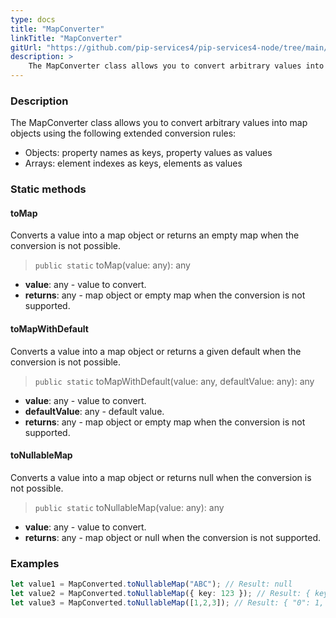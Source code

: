 ```yaml
---
type: docs
title: "MapConverter"
linkTitle: "MapConverter"
gitUrl: "https://github.com/pip-services4/pip-services4-node/tree/main/pip-services4-commons-node"
description: > 
    The MapConverter class allows you to convert arbitrary values into map objects using extended conversion rules.
---
```


### Description
The MapConverter class allows you to convert arbitrary values into map objects using the following extended conversion rules:

- Objects: property names as keys, property values as values   
- Arrays: element indexes as keys, elements as values

### Static methods

#### toMap
Converts a value into a map object or returns an empty map when the conversion is not possible.

> `public static` toMap(value: any): any

- **value**: any - value to convert.
- **returns**: any - map object or empty map when the conversion is not supported.

#### toMapWithDefault
Converts a value into a map object or returns a given default when the conversion is not possible.

> `public static` toMapWithDefault(value: any, defaultValue: any): any

- **value**: any - value to convert.
- **defaultValue**: any - default value.
- **returns**: any - map object or empty map when the conversion is not supported.

#### toNullableMap
Converts a value into a map object or returns null when the conversion is not possible.

> `public static` toNullableMap(value: any): any

- **value**: any - value to convert.
- **returns**: any - map object or null when the conversion is not supported.


### Examples

```typescript
let value1 = MapConverted.toNullableMap("ABC"); // Result: null
let value2 = MapConverted.toNullableMap({ key: 123 }); // Result: { key: 123 }
let value3 = MapConverted.toNullableMap([1,2,3]); // Result: { "0": 1, "1": 2, "2": 3 }

```
